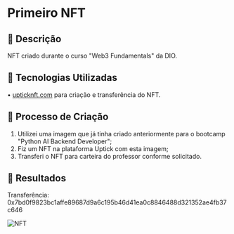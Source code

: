 # Primeiro NFT

## 📒 Descrição
NFT criado durante o curso "Web3  Fundamentals" da DIO.

## 🤖 Tecnologias Utilizadas
• [upticknft.com](https://uptick.upticknft.com/) para criação e transferência do NFT.

## 🧐 Processo de Criação
1. Utilizei uma imagem que já tinha criado anteriormente para o bootcamp "Python AI Backend Developer";
2. Fiz um NFT na plataforma Uptick com esta imagem;
3. Transferi o NFT para carteira do professor conforme solicitado.

## 🚀 Resultados
Transferência: 0x7bd0f9823bc1affe89687d9a6c195b46d41ea0c8846488d321352ae4fb37c646

![NFT](https://i.imgur.com/zT3x4o8.png)
